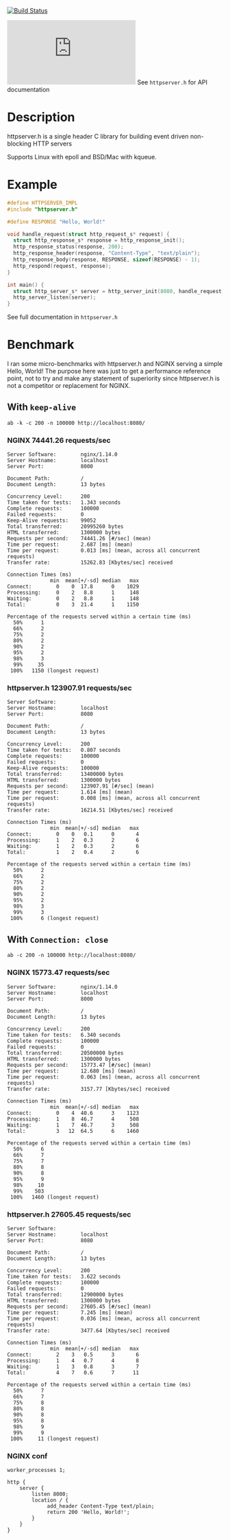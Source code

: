 [![Build Status](https://travis-ci.com/jeremycw/httpserver.h.svg?branch=master)](https://travis-ci.com/jeremycw/httpserver.h)

[![Run on Repl.it](https://repl.it/badge/github/jeremycw/httpserver.h)](https://repl.it/github/jeremycw/httpserver.h)
See `httpserver.h` for API documentation

# Description

httpserver.h is a single header C library for building event driven non-blocking HTTP servers

Supports Linux with epoll and BSD/Mac with kqueue.

# Example

```c
#define HTTPSERVER_IMPL
#include "httpserver.h"

#define RESPONSE "Hello, World!"

void handle_request(struct http_request_s* request) {
  struct http_response_s* response = http_response_init();
  http_response_status(response, 200);
  http_response_header(response, "Content-Type", "text/plain");
  http_response_body(response, RESPONSE, sizeof(RESPONSE) - 1);
  http_respond(request, response);
}

int main() {
  struct http_server_s* server = http_server_init(8080, handle_request);
  http_server_listen(server);
}

```

See full documentation in `httpserver.h`

# Benchmark

I ran some micro-benchmarks with httpserver.h and NGINX serving a simple Hello, World! 
The purpose here was just to get a performance reference point, not to try and make
any statement of superiority since httpserver.h is not a competitor or replacement for
NGINX.

## With `keep-alive`
`ab -k -c 200 -n 100000 http://localhost:8080/`

### NGINX 74441.26 requests/sec
```
Server Software:        nginx/1.14.0
Server Hostname:        localhost
Server Port:            8000

Document Path:          /
Document Length:        13 bytes

Concurrency Level:      200
Time taken for tests:   1.343 seconds
Complete requests:      100000
Failed requests:        0
Keep-Alive requests:    99052
Total transferred:      20995260 bytes
HTML transferred:       1300000 bytes
Requests per second:    74441.26 [#/sec] (mean)
Time per request:       2.687 [ms] (mean)
Time per request:       0.013 [ms] (mean, across all concurrent requests)
Transfer rate:          15262.83 [Kbytes/sec] received

Connection Times (ms)
              min  mean[+/-sd] median   max
Connect:        0    0  17.8      0    1029
Processing:     0    2   8.8      1     148
Waiting:        0    2   8.8      1     148
Total:          0    3  21.4      1    1150

Percentage of the requests served within a certain time (ms)
  50%      1
  66%      2
  75%      2
  80%      2
  90%      2
  95%      2
  98%      3
  99%     35
 100%   1150 (longest request)
```

### httpserver.h 123907.91 requests/sec
```
Server Software:        
Server Hostname:        localhost
Server Port:            8080

Document Path:          /
Document Length:        13 bytes

Concurrency Level:      200
Time taken for tests:   0.807 seconds
Complete requests:      100000
Failed requests:        0
Keep-Alive requests:    100000
Total transferred:      13400000 bytes
HTML transferred:       1300000 bytes
Requests per second:    123907.91 [#/sec] (mean)
Time per request:       1.614 [ms] (mean)
Time per request:       0.008 [ms] (mean, across all concurrent requests)
Transfer rate:          16214.51 [Kbytes/sec] received

Connection Times (ms)
              min  mean[+/-sd] median   max
Connect:        0    0   0.1      0       4
Processing:     1    2   0.3      2       6
Waiting:        1    2   0.3      2       6
Total:          1    2   0.4      2       6

Percentage of the requests served within a certain time (ms)
  50%      2
  66%      2
  75%      2
  80%      2
  90%      2
  95%      2
  98%      3
  99%      3
 100%      6 (longest request)
```

## With `Connection: close`
`ab -c 200 -n 100000 http://localhost:8080/`

### NGINX 15773.47 requests/sec
```
Server Software:        nginx/1.14.0
Server Hostname:        localhost
Server Port:            8000

Document Path:          /
Document Length:        13 bytes

Concurrency Level:      200
Time taken for tests:   6.340 seconds
Complete requests:      100000
Failed requests:        0
Total transferred:      20500000 bytes
HTML transferred:       1300000 bytes
Requests per second:    15773.47 [#/sec] (mean)
Time per request:       12.680 [ms] (mean)
Time per request:       0.063 [ms] (mean, across all concurrent requests)
Transfer rate:          3157.77 [Kbytes/sec] received

Connection Times (ms)
              min  mean[+/-sd] median   max
Connect:        0    4  40.6      3    1123
Processing:     1    8  46.7      4     508
Waiting:        1    7  46.7      3     508
Total:          3   12  64.5      6    1460

Percentage of the requests served within a certain time (ms)
  50%      6
  66%      7
  75%      7
  80%      8
  90%      8
  95%      9
  98%     10
  99%    503
 100%   1460 (longest request)
```

### httpserver.h 27605.45 requests/sec
```
Server Software:        
Server Hostname:        localhost
Server Port:            8080

Document Path:          /
Document Length:        13 bytes

Concurrency Level:      200
Time taken for tests:   3.622 seconds
Complete requests:      100000
Failed requests:        0
Total transferred:      12900000 bytes
HTML transferred:       1300000 bytes
Requests per second:    27605.45 [#/sec] (mean)
Time per request:       7.245 [ms] (mean)
Time per request:       0.036 [ms] (mean, across all concurrent requests)
Transfer rate:          3477.64 [Kbytes/sec] received

Connection Times (ms)
              min  mean[+/-sd] median   max
Connect:        2    3   0.5      3       6
Processing:     1    4   0.7      4       8
Waiting:        1    3   0.8      3       7
Total:          4    7   0.6      7      11

Percentage of the requests served within a certain time (ms)
  50%      7
  66%      7
  75%      8
  80%      8
  90%      8
  95%      8
  98%      9
  99%      9
 100%     11 (longest request)
```

### NGINX conf

```
worker_processes 1;

http {
    server {
        listen 8000;
        location / {
             add_header Content-Type text/plain;
             return 200 'Hello, World!';
        }
    }
}
```

